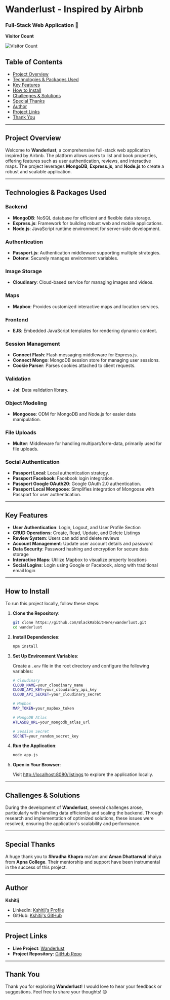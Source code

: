 # Wanderlust - Inspired by Airbnb  
### Full-Stack Web Application 🚀
**Visitor Count**


![Visitor Count](https://profile-counter.glitch.me/amandev8207/count.svg) <!-- Add visitor count link here -->

## Table of Contents
- [Project Overview](#project-overview)
- [Technologies & Packages Used](#technologies--packages-used)
- [Key Features](#key-features)
- [How to Install](#how-to-install)
- [Challenges & Solutions](#challenges--solutions)
- [Special Thanks](#special-thanks)
- [Author](#author)
- [Project Links](#project-links)
- [Thank You](#thank-you)

---

## Project Overview
Welcome to **Wanderlust**, a comprehensive full-stack web application inspired by Airbnb. The platform allows users to list and book properties, offering features such as user authentication, reviews, and interactive maps. The project leverages **MongoDB**, **Express.js**, and **Node.js** to create a robust and scalable application.

---

## Technologies & Packages Used

### Backend
- **MongoDB**: NoSQL database for efficient and flexible data storage.
- **Express.js**: Framework for building robust web and mobile applications.
- **Node.js**: JavaScript runtime environment for server-side development.

### Authentication
- **Passport.js**: Authentication middleware supporting multiple strategies.
- **Dotenv**: Securely manages environment variables.

### Image Storage
- **Cloudinary**: Cloud-based service for managing images and videos.

### Maps
- **Mapbox**: Provides customized interactive maps and location services.

### Frontend
- **EJS**: Embedded JavaScript templates for rendering dynamic content.

### Session Management
- **Connect Flash**: Flash messaging middleware for Express.js.
- **Connect Mongo**: MongoDB session store for managing user sessions.
- **Cookie Parser**: Parses cookies attached to client requests.

### Validation
- **Joi**: Data validation library.

### Object Modeling
- **Mongoose**: ODM for MongoDB and Node.js for easier data manipulation.

### File Uploads
- **Multer**: Middleware for handling multipart/form-data, primarily used for file uploads.

### Social Authentication
- **Passport Local**: Local authentication strategy.
- **Passport Facebook**: Facebook login integration.
- **Passport Google OAuth20**: Google OAuth 2.0 authentication.
- **Passport Local Mongoose**: Simplifies integration of Mongoose with Passport for user authentication.

---

## Key Features
- **User Authentication**: Login, Logout, and User Profile Section
- **CRUD Operations**: Create, Read, Update, and Delete Listings
- **Review System**: Users can add and delete reviews
- **Account Management**: Update user account details and password
- **Data Security**: Password hashing and encryption for secure data storage
- **Interactive Maps**: Utilize Mapbox to visualize property locations
- **Social Logins**: Login using Google or Facebook, along with traditional email login

---

## How to Install

To run this project locally, follow these steps:

1. **Clone the Repository**:

    ```bash
    git clone https://github.com/BlackRabbitHere/wanderlust.git
    cd wanderlust
    ```

2. **Install Dependencies**:

    ```bash
    npm install
    ```

3. **Set Up Environment Variables**:

    Create a `.env` file in the root directory and configure the following variables:

    ```bash
    # Cloudinary
    CLOUD_NAME=your_cloudinary_name
    CLOUD_API_KEY=your_cloudinary_api_key
    CLOUD_API_SECRET=your_cloudinary_secret

    # Mapbox
    MAP_TOKEN=your_mapbox_token

    # MongoDB Atlas
    ATLASDB_URL=your_mongodb_atlas_url

    # Session Secret
    SECRET=your_random_secret_key
    ```

4. **Run the Application**:

    ```bash
    node app.js
    ```

5. **Open in Your Browser**:

    Visit [http://localhost:8080/listings](http://localhost:8080/listings) to explore the application locally.

---

## Challenges & Solutions
During the development of **Wanderlust**, several challenges arose, particularly with handling data efficiently and scaling the backend. Through research and implementation of optimized solutions, these issues were resolved, ensuring the application's scalability and performance.

---

## Special Thanks
A huge thank you to **Shradha Khapra** ma'am and **Aman Dhattarwal** bhaiya from **Apna College**. Their mentorship and support have been instrumental in the success of this project.

---

## Author
**Kshitij**  
- LinkedIn: [Kshitij's Profile](https://www.linkedin.com/in/kshitijkumar-)
- GitHub: [Kshitij's GitHub](https://github.com/BlackRabbitHere)

---

## Project Links
- **Live Project**: [Wanderlust](https://wanderlust-j2c3.onrender.com/listings)
- **Project Repository**: [GitHub Repo](https://github.com/BlackRabbitHere/WanderLust)

---

## Thank You
Thank you for exploring **Wanderlust**! I would love to hear your feedback or suggestions. Feel free to share your thoughts! 😊
